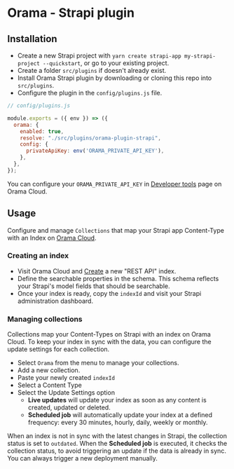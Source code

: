# Orama - Strapi plugin

## Installation

- Create a new Strapi project with `yarn create strapi-app my-strapi-project --quickstart`, or go to your existing project.
- Create a folder `src/plugins` if doesn't already exist.
- Install Orama Strapi plugin by downloading or cloning this repo into `src/plugins`.
- Configure the plugin in the `config/plugins.js` file.


```js
// config/plugins.js

module.exports = ({ env }) => ({
  orama: {
    enabled: true,
    resolve: "./src/plugins/orama-plugin-strapi",
    config: {
      privateApiKey: env('ORAMA_PRIVATE_API_KEY'),
    },
  },
});
```

You can configure your `ORAMA_PRIVATE_API_KEY` in [Developer tools](https://cloud.orama.com/developer-tools) page on Orama Cloud.

## Usage

Configure and manage `Collections` that map your Strapi app Content-Type with an Index on [Orama Cloud](https://cloud.orama.com/indexes).

### Creating an index

- Visit Orama Cloud and [Create](https://cloud.orama.com/indexes/create/from-integrations) a new "REST API" index.
- Define the searchable properties in the schema. This schema reflects your Strapi's model fields that should be searchable.
- Once your index is ready, copy the `indexId` and visit your Strapi administration dashboard.

### Managing collections

Collections map your Content-Types on Strapi with an index on Orama Cloud. To keep your index in sync with the data, you can configure the update settings for each collection.

- Select `Orama` from the menu to manage your collections.
- Add a new collection.
- Paste your newly created `indexId`
- Select a Content Type
- Select the Update Settings option
  - **Live updates** will update your index as soon as any content is created, updated or deleted.
  - **Scheduled job** will automatically update your index at a defined frequency: every 30 minutes, hourly, daily, weekly or monthly.


When an index is not in sync with the latest changes in Strapi, the collection status is set to `outdated`. When the **Scheduled job** is executed, it checks the collection status, to avoid triggering an update if the data is already in sync. You can always trigger a new deployment manually.
